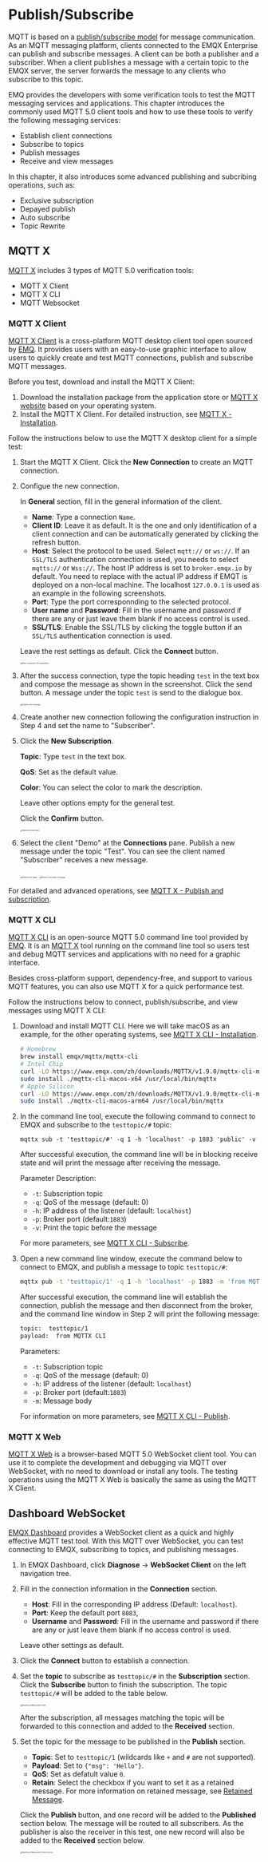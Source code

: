 # Publish/Subscribe

MQTT is based on a [publish/subscribe model](../mqtt/mqtt-publish-and-subscribe.md) for message communication. As an MQTT messaging platform, clients connected to the EMQX Enterprise can publish and subscribe messages. A client can be both a publisher and a subscriber. When a client publishes a message with a certain topic to the EMQX server, the server forwards the message to any clients who subscribe to this topic. 

EMQ provides the developers with some verification tools to test the MQTT messaging services and applications. This chapter introduces the commonly used MQTT 5.0 client tools and how to use these tools to verify the following messaging services:

- Establish client connections
- Subscribe to topics
- Publish messages
- Receive and view messages

In  this chapter, it also introduces some advanced publishing and subcribing operations, such as:

- Exclusive subscription
- Depayed publish
- Auto subscribe
- Topic Rewrite

## MQTT X

[MQTT X](https://mqttx.app) includes 3 types of MQTT 5.0 verification tools:

- MQTT X Client
- MQTT X CLI
- MQTT Websocket

### MQTT X Client

[MQTT X Client](https://mqttx.app) is a cross-platform MQTT desktop client tool open sourced by [EMQ](https://www.emqx.com). It provides users with an easy-to-use graphic interface to allow users to quickly create and test MQTT connections, publish and subscribe MQTT messages. 

Before you test, download and install the MQTT X Client:

1. Download the installation package from the application store or [MQTT X website](https://mqttx.app/) based on your operating system. 
2. Install the MQTT X Client. For detailed instruction, see [MQTT X - Installation](https://mqttx.app/docs/downloading-and-installation).

Follow the instructions below to use the MQTT X desktop client for a simple test:

1. Start the MQTT X Client. Click the **New Connection** to create an MQTT connection.

2. Configue the new connection. 

   In **General** section, fill in the general information of the client. 

   - **Name**: Type a connection `Name`. 
   - **Client ID**: Leave it as default. It is the one and only identification of a client connection and can be automatically generated by clicking the refresh button.
   - **Host**: Select the protocol to be used. Select `mqtt://` or `ws://`. If an `SSL/TLS` authentication connection is used, you needs to select `mqtts://` or `Wss://`. The host IP address is set to `broker.emqx.io` by default. You need to replace with the actual IP address if EMQT is deployed on a non-local machine. The localhost `127.0.0.1` is used as an example in the following screenshots.
   - **Port**: Type the port corresponnding to the selected protocol.
   - **User name** and **Password**: Fill in the username and password if there are any or just leave them blank if no access control is used.
   - **SSL/TLS**: Enable the SSL/TLS by clicking the toggle button if an `SSL/TLS` authentication connection is used.

   Leave the rest settings as default. Click the **Connect** button.

   <img src="./assets/New-connection-fill-parameters.png" alt="New-connection-fill-parameters" style="zoom:25%;" />

3. After the success connection, type the topic heading `test` in the text box and compose the message as shown in the screenshot. Click the send button. A message under the topic `test` is send to the dialogue box.

   <img src="./assets/Publish-test-message.png" alt="Publish-test-message" style="zoom:25%;" />

4. Create another new connection following the configuration instruction in Step 4 and set the name to "Subscriber". 

5. Click the **New Subscription**. 

   **Topic**: Type `test` in the text box. 

   **QoS**: Set as the default value.

   **Color**: You can select the color to mark the description.

   Leave other options empty for the general test. <!--Add details later if needed-->

   Click the **Confirm** button.

   <img src="./assets/Subscribe-test-topic.png" alt="Subscribe-test-topic" style="zoom:25%;" />

6. Select the client "Demo" at the **Connections** pane. Publish a new message under the topic "Test". You can see the client named "Subscriber" receives a new message.

   <img src="./assets/Publish-test-again.png" alt="Publish-test-again" style="zoom:25%;" />

   <img src="./assets/Receive-test-again-message.png" alt="Receive-test-again-message" style="zoom:25%;" />

For detailed and advanced operations, see [MQTT X - Publish and subscription](https://mqttx.app/docs/get-started#publish-and-subscription).

### MQTT X CLI

[MQTT X CLI](https://mqttx.app/cli) is an open-source MQTT 5.0 command line tool provided by [EMQ](https://www.emqx.com). It is an [MQTT X](https://mqttx.app) tool running on the command line tool so users test and debug MQTT services and applications with no need for a graphic interface. 

Besides cross-platform support, dependency-free, and support to various MQTT features, you can also use MQTT X for a quick performance test. 

Follow the instructions below to connect, publish/subscribe, and view messages using MQTT X CLI:

1. Download and install MQTT CLI. Here we will take macOS as an example, for the other operating systems, see [MQTT X CLI - Installation](https://mqttx.app/docs/cli/downloading-and-installation). 

   ```bash
   # Homebrew
   brew install emqx/mqttx/mqttx-cli
   # Intel Chip
   curl -LO https://www.emqx.com/zh/downloads/MQTTX/v1.9.0/mqttx-cli-macos-x64
   sudo install ./mqttx-cli-macos-x64 /usr/local/bin/mqttx
   # Apple Silicon
   curl -LO https://www.emqx.com/zh/downloads/MQTTX/v1.9.0/mqttx-cli-macos-arm64
   sudo install ./mqttx-cli-macos-arm64 /usr/local/bin/mqttx
   ```


2. In the command line tool, execute the following command to connect to EMQX and subscribe to the `testtopic/#` topic:

   ```shell
   mqttx sub -t 'testtopic/#' -q 1 -h 'localhost' -p 1883 'public' -v
   ```

   After successful execution, the command line will be in blocking receive state and will print the message after receiving the message.

   Parameter Description:

   - `-t`: Subscription topic
   - `-q`: QoS of the message (default: 0)
   - `-h`: IP address of the listener (default: `localhost`)
   - `-p`: Broker port (default:`1883`)
   - `-v`: Print the topic before the message

   For more parameters, see  [MQTT X CLI - Subscribe](https://mqttx.app/docs/cli/get-started#subscribe).

3. Open a new command line window, execute the command below to connect to EMQX, and publish a message to topic `testtopic/#`:

   ```bash
   mqttx pub -t 'testtopic/1' -q 1 -h 'localhost' -p 1883 -m 'from MQTTX CLI'
   ```

   After successful execution, the command line will establish the connection, publish the message and then disconnect from the broker, and the command line window in Step 2 will print the following message:

   ```bash
   topic:  testtopic/1
   payload:  from MQTTX CLI
   ```

   Parameters:

   - `-t`: Subscription topic
   - `-q`: QoS of the message (default: 0)
   - `-h`: IP address of the listener (default: `localhost`)
   - `-p`: Broker port (default:`1883`)
   - `-m`: Message body

   For information on more parameters, see  [MQTT X CLI - Publish](https://mqttx.app/docs/cli/get-started#publish).

### MQTT X Web

[MQTT X Web](https://mqttx.app/web) is a browser-based MQTT 5.0 WebSocket client tool. You can use it to complete the development and debugging via MQTT over WebSocket, with no need to download or install any tools. The testing operations using the MQTT X Web is basically the same as using the MQTT X Client.

## Dashboard WebSocket 

[EMQX Dashboard](../dashboard/introduction.md) provides a WebSocket client as a quick and highly effective MQTT test tool. With this MQTT over WebSocket, you can test connecting to EMQX, subscribing to topics, and publishing messages.  

1. In EMQX Dashboard, click **Diagnose** -> **WebSocket Client** on the left navigation tree. 

2. Fill in the connection information in the **Connection** section. 

   - **Host**: Fill in the corresponding IP address (Default:  `localhost`).
   - **Port**: Keep the default port `8083`, 
   - **Username** and **Password**: Fill in the username and password if there are any or just leave them blank if no access control is used. 

   Leave other settings as default.

3. Click the **Connect** button to establish a connection.

4. Set the **topic** to subscribe as `testtopic/#` in the **Subscription** section. Click the **Subscribe** button to finish the subscription. The topic `testtopic/#`  will be added to the table below.

   <img src="./assets/Dashboad-Websocket-Client.png" alt="Dashboad-Websocket-Client" style="zoom:25%;" />

   After the subscription, all messages matching the topic will be forwarded to this connection and added to the **Received** section.

5. Set the topic for the message to be published in the **Publish** section. 

   - **Topic**: Set to `testtopic/1` (wildcards like `+` and `#` are not supported).
   - **Payload**: Set to `{"msg": 'Hello"}`.
   - **QoS**: Set as defatult value `0`. 
   - **Retain**: Select the checkbox if you want to set it as a retained message. For more information on retained message, see [Retained Message](./explore-mqtt.md).

   Click the **Publish** button, and one record will be added to the **Published** section below. The message will be routed to all subscribers. As the publisher is also the receiver in this test, one new record will also be added to the **Received** section below.

   <img src="./assets/Dashboad-Websocket-Client-receive .png" alt="Dashboad-Websocket-Client-receive " style="zoom:25%;" />





